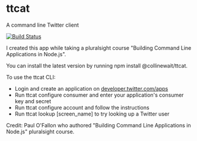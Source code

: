 # ttcat

A command line Twitter client

[![Build Status](https://travis-ci.org/collinewait/ttcat.svg?branch=master)](https://travis-ci.org/collinewait/ttcat)

I created this app while taking a pluralsight course "Building Command Line Applications in Node.js".

You can install the latest version by running npm install @collinewait/ttcat.

To use the ttcat CLI:

- Login and create an application on [developer.twitter.com/apps](https://developer.twitter.com/apps)
- Run ttcat configure consumer and enter your application's consumer key and secret
- Run ttcat configure account and follow the instructions
- Run ttcat lookup [screen_name] to try looking up a Twitter user

Credit: Paul O'Fallon who authored "Building Command Line Applications in Node.js" pluralsight course.
